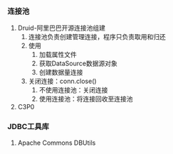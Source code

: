 ### 连接池
1. Druid-阿里巴巴开源连接池组建
   1. 连接池负责创建管理连接，程序只负责取用和归还
   2. 使用
      1. 加载属性文件
      2. 获取DataSource数据源对象
      3. 创建数据量连接
   3. 关闭连接：conn.close()
      1. 不使用连接池：关闭连接
      2. 使用连接池：将连接回收至连接池
2. C3P0
### JDBC工具库
1. Apache Commons DBUtils